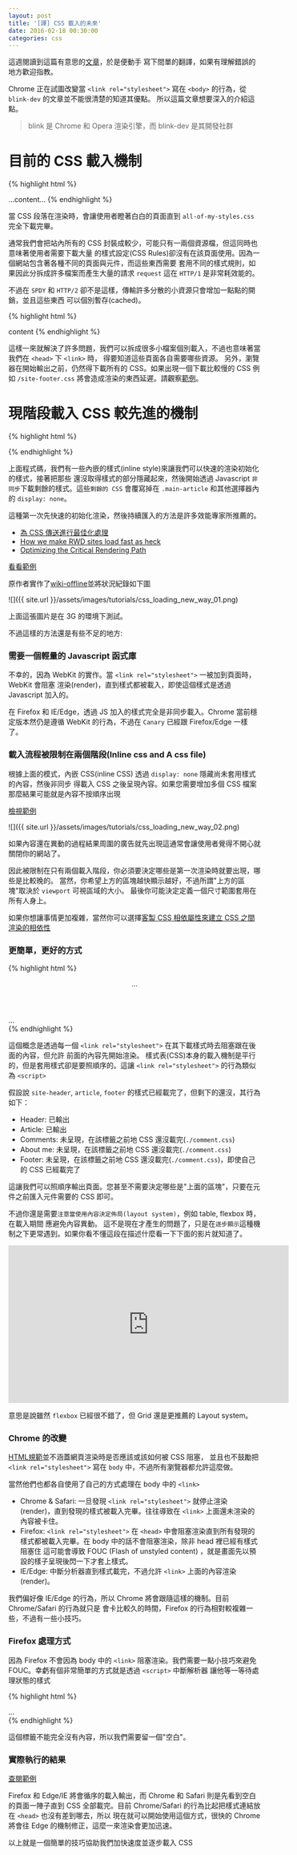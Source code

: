 ```yaml
---
layout: post
title: '[譯] CSS 載入的未來'
date: 2016-02-18 00:30:00
categories: css
---
```


這週閱讀到這篇有意思的[文章](https://jakearchibald.com/2016/link-in-body/)，於是便動手
寫下間單的翻譯，如果有理解錯誤的地方歡迎指教。

Chrome 正在試圖改變當 `<link rel="stylesheet">` 寫在 `<body>` 的行為，從 `blink-dev` 的文章並不能很清楚的知道其優點。
所以這篇文章想要深入的介紹這點。

> blink 是 Chrome 和 Opera 渲染引擎，而 blink-dev 是其開發社群

# 目前的 CSS 載入機制

{% highlight html %}
<head>
  <link rel="stylesheet" href="/all-of-my-styles.css">
</head>
<body>
  …content…
</body>
{% endhighlight %}

當 CSS 段落在渲染時，會讓使用者瞪著白白的頁面直到 `all-of-my-styles.css` 完全下載完畢。

通常我們會把站內所有的 CSS 封裝成較少，可能只有一兩個資源檔，但這同時也意味著使用者需要下載大量
的樣式設定(CSS Rules)卻沒有在該頁面使用。因為一個網站包含著各種不同的頁面與元件，而這些東西需要
套用不同的樣式規則，如果因此分拆成許多檔案而產生大量的請求 `request` 這在 `HTTP/1` 是非常耗效能的。

不過在 `SPDY` 和 `HTTP/2` 卻不是這樣，傳輸許多分散的小資源只會增加一點點的開銷，並且這些東西
可以個別暫存(cached)。

{% highlight html %}
<head>
  <link rel="stylesheet" href="/site-header.css">
  <link rel="stylesheet" href="/article.css">
  <link rel="stylesheet" href="/comment.css">
  <link rel="stylesheet" href="/about-me.css">
  <link rel="stylesheet" href="/site-footer.css">
</head>
<body>
  content
</body>
{% endhighlight %}

這樣一來就解決了許多問題，我們可以拆成很多小檔案個別載入，不過也意味著當我們在 `<head>` 下 `<link>` 時，
得要知道這些頁面各自需要哪些資源。
另外，瀏覽器在開始輸出之前，仍然得下載所有的 CSS。如果出現一個下載比較慢的 CSS 例如 `/site-footer.css`
將會造成渲染的東西延遲。請觀察[範例](https://jakearchibald-demos.herokuapp.com/progressive-css/head.html)。

# 現階段載入 CSS 較先進的機制

{% highlight html %}
<head>
  <script>
    // https://github.com/filamentgroup/loadCSS
    !function(e){"use strict"
    var n=function(n,t,o){function i(e){return f.body?e():void setTimeout(function(){i(e)})}var d,r,a,l,f=e.document,s=f.createElement("link"),u=o||"all"
    return t?d=t:(r=(f.body||f.getElementsByTagName("head")[0]).childNodes,d=r[r.length-1]),a=f.styleSheets,s.rel="stylesheet",s.href=n,s.media="only x",i(function(){d.parentNode.insertBefore(s,t?d:d.nextSibling)}),l=function(e){for(var n=s.href,t=a.length;t--;)if(a[t].href===n)return e()
    setTimeout(function(){l(e)})},s.addEventListener&&s.addEventListener("load",function(){this.media=u}),s.onloadcssdefined=l,l(function(){s.media!==u&&(s.media=u)}),s}
    "undefined"!=typeof exports?exports.loadCSS=n:e.loadCSS=n}("undefined"!=typeof global?global:this)
  </script>
  <style>
    /* The styles for the site header, plus: */
    .main-article,
    .comments,
    .about-me,
    footer {
      display: none;
    }
  </style>
  <script>
    loadCSS("/the-rest-of-the-styles.css");
  </script>
</head>
<body>
</body>
{% endhighlight %}


上面程式碼，我們有一些內嵌的樣式(inline style)來讓我們可以快速的渲染初始化的樣式，接著把那些
還沒取得樣式的部分隱藏起來，然後開始透過 Javascript `非同步`下載剩餘的樣式。這些`剩餘的 CSS`
會覆寫掉在 `.main-article` 和其他選擇器內的 `display: none`。

這種第一次先快速的初始化渲染，然後持續匯入的方法是許多效能專家所推薦的。

* [為 CSS 傳送進行最佳化處理](https://developers.google.com/speed/docs/insights/OptimizeCSSDelivery)
* [How we make RWD sites load fast as heck](https://www.filamentgroup.com/lab/performance-rwd.html)
* [Optimizing the Critical Rendering Path](http://www.lukew.com/ff/entry.asp?1756)

[看看範例](https://jakearchibald-demos.herokuapp.com/progressive-css/two-phase.html)

原作者實作了[wiki-offline](https://wiki-offline.jakearchibald.com/)並將狀況紀錄如下圖

![]({{ site.url }}/assets/images/tutorials/css_loading_new_way_01.png)

上面這張圖片是在 3G 的環境下測試。

不過這樣的方法還是有些不足的地方:

### 需要一個輕量的 Javascript 函式庫

不幸的，因為 WebKit 的實作。當 `<link rel="stylesheet">` 一被加到頁面時，WebKit 會阻塞
渲染(render)，直到樣式都被載入，即使這個樣式是透過 Javascript 加入的。

在 Firefox 和 IE/Edge，透過 JS 加入的樣式完全是非同步載入。Chrome 當前穩定版本然仍是遵循
WebKit 的行為，不過在 `Canary` 已經跟 Firefox/Edge 一樣了。

### 載入流程被限制在兩個階段(Inline css and A css file)

根據上面的模式，內嵌 CSS(inline CSS) 透過 `display: none` 隱藏尚未套用樣式的內容，然後非同步
得載入 CSS 之後呈現內容。如果您需要增加多個 CSS 檔案那麼結果可能就是內容不按順序出現

[檢視範例](https://jakearchibald-demos.herokuapp.com/progressive-css/naive.html)

![]({{ site.url }}/assets/images/tutorials/css_loading_new_way_02.png)

如果內容還在異動的過程結果周圍的廣告就先出現這通常會讓使用者覺得不開心就關閉你的網站了。

因此被限制在只有兩個載入階段，你必須要決定哪些是第一次渲染時就要出現，哪些是比較晚的。
當然，你希望上方的區塊越快顯示越好，不過所謂"上方的區塊"取決於 `viewport` 可視區域的大小。
最後你可能決定定義一個尺寸範圍套用在所有人身上。

如果你想讓事情更加複雜，當然你可以選擇[客製 CSS 相依屬性來建立 CSS 之間渲染的相依性](https://jakearchibald.com/2016/css-loading-with-custom-props/)

### 更簡單，更好的方式

{% highlight html %}
<head>
</head>
<body>
  <!-- HTTP/2 push this resource, or inline it, whichever's faster -->
  <link rel="stylesheet" href="/site-header.css">
  <header>…</header>

  <link rel="stylesheet" href="/article.css">
  <main>…</main>

  <link rel="stylesheet" href="/comment.css">
  <section class="comments">…</section>

  <link rel="stylesheet" href="/about-me.css">
  <section class="about-me">…</section>

  <link rel="stylesheet" href="/site-footer.css">
  <footer>…</footer>
</body>
{% endhighlight %}

這個概念是透過每一個 `<link rel="stylesheet">` 在其下載樣式時去阻塞跟在後面的內容，但允許
前面的內容先開始渲染。
樣式表(CSS)本身的載入機制是平行的，但是套用樣式卻是要照順序的。這讓 `<link rel="stylesheet">` 的行為類似為 `<script>`

假設說 `site-header`, `article`, `footer` 的樣式已經載完了，但剩下的還沒，其行為如下：

* Header: 已輸出
* Article: 已輸出
* Comments: 未呈現，在該標籤之前地 CSS 還沒載完(`./comment.css`)
* About me: 未呈現，在該標籤之前地 CSS 還沒載完(`./comment.css`)
* Footer: 未呈現，在該標籤之前地 CSS 還沒載完(`./comment.css`)，即使自己的 CSS 已經載完了

這讓我們可以照順序輸出頁面。您甚至不需要決定哪些是"上面的區塊"，只要在元件之前匯入元件需要的 CSS 即可。

不過你還是需要`注意當使用內容決定佈局(layout system)`，例如 table, flexbox 時，在載入期間
應避免內容異動。
這不是現在才產生的問題了，只是在`逐步顯示`這種機制之下更常遇到。如果你看不懂這段在描述什麼看一下下面的影片就知道了。

<iframe width="560" height="315" src="https://www.youtube.com/embed/vPryjyFP5FM" frameborder="0" allowfullscreen></iframe>

意思是說雖然 `flexbox` 已經很不錯了，但 Grid 還是更推薦的 Layout system。

### Chrome 的改變

[HTML規範](https://html.spec.whatwg.org/multipage/semantics.html#the-link-element)並不涵蓋網頁渲染時是否應該或該如何被 CSS 阻塞，
並且也不鼓勵把 `<link rel="stylesheet">` 寫在 `body` 中，不過所有瀏覽器都允許這麼做。

當然他們也都各自使用了自己的方式處理在 body 中的 `<link>`

* Chrome & Safari: 一旦發現 `<link rel="stylesheet">` 就停止渲染(render)，直到發現的樣式被載入完畢。往往導致在 `<link>` 上面還未渲染的內容被卡住。
* Firefox: `<link rel="stylesheet">` 在 `<head>` 中會阻塞渲染直到所有發現的樣式都被載入完畢。在 body 中的話不會阻塞渲染，除非 head 裡已經有樣式阻塞住
這可能會導致 FOUC (Flash of unstyled content) ，就是畫面先以預設的樣子呈現後閃一下才套上樣式。
* IE/Edge: 中斷分析器直到樣式載完，不過允許 `<link>` 上面的內容渲染(render)。

我們偏好像 IE/Edge 的行為，所以 Chrome 將會跟隨這樣的機制。目前 Chrome/Safari 的行為就只是
會卡比較久的時間，Firefox 的行為相對較複雜一些，不過有一些小技巧。

### Firefox 處理方式

因為 Firefox 不會因為 body 中的 `<link>` 阻塞渲染。我們需要一點小技巧來避免 FOUC。幸虧有個非常簡單的方式就是透過 `<script>` 中斷解析器
讓他等一等待處理狀態的樣式

{% highlight html %}
<link rel="stylesheet" href="/article.css"><script> </script>
<main>…</main>
{% endhighlight %}

這個標籤不能完全沒有內容，所以我們需要留一個"空白"。

### 實際執行的結果

[查閱範例](https://jakearchibald-demos.herokuapp.com/progressive-css/)

Firefox 和 Edge/IE 將會循序的載入輸出，而 Chrome 和 Safari 則是先看到空白的頁面一陣子直到
CSS 全部載完。目前 Chrome/Safari 的行為比起把樣式連結放在 `<head>` 也沒有差到哪去，所以
現在就可以開始使用這個方式，很快的 Chrome 將會往 Edge 的機制修正，這麼一來渲染會更加迅速。

以上就是一個簡單的技巧協助我們加快速度並逐步載入 CSS
